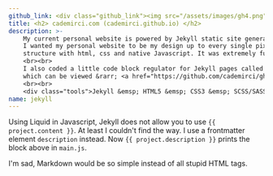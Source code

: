 ```yaml
---
github_link: <div class="github_link"><img src="/assets/images/gh4.png"><a href="https://github.com/cademirci/cademirci.github.io" target="_blank">Inspect on GitHub</a></div>
title: <h2> cademirci.com (cademirci.github.io) </h2>
description: >-    
    My current personal website is powered by Jekyll static site generator framework. Used no bootstrap, theme or ready-to-use template.
    I wanted my personal website to be my design up to every single pixel. Only Jekyll
    structure with html, css and native Javascript. It was extremely fun.
    <br><br>
    I also coded a little code block regulator for Jekyll pages called "ghost-code.js",
    which can be viewed &rarr; <a href="https://github.com/cademirci/ghost-code">on Github</a>.
    <br><br>
    <div class="tools">Jekyll &emsp; HTML5 &emsp; CSS3 &emsp; SCSS/SASS &emsp; Javascript</div>
name: jekyll
---
```


Using Liquid in Javascript, Jekyll does not allow you to use `{{ project.content }}`. At least I couldn't find the way.
I use a frontmatter element `description` instead. Now `{{ project.description }}` prints the block above in `main.js`.

I'm sad, Markdown would be so simple instead of all stupid HTML tags.
